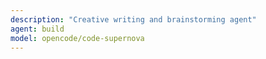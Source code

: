 ```yaml
---
description: "Creative writing and brainstorming agent"
agent: build
model: opencode/code-supernova
---
```

